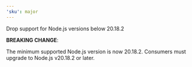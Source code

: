 ```yaml
---
'sku': major
---
```


Drop support for Node.js versions below 20.18.2

**BREAKING CHANGE**:

The minimum supported Node.js version is now 20.18.2. Consumers must upgrade to Node.js v20.18.2 or later.
